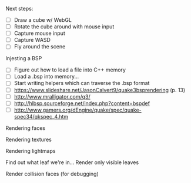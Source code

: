 
Next steps:
 - [ ] Draw a cube w/ WebGL
 - [ ] Rotate the cube around with mouse input
 - [ ] Capture mouse input
 - [ ] Capture WASD
 - [ ] Fly around the scene

Injesting a BSP
 - [ ] Figure out how to load a file into C++ memory
 - [ ] Load a .bsp into memory...
 - [ ] Start writing helpers which can traverse the .bsp format
 - [ ] https://www.slideshare.net/JasonCalvert9/quake3bsprendering (p. 13)
 - [ ] http://www.mralligator.com/q3/
 - [ ] http://hlbsp.sourceforge.net/index.php?content=bspdef
 - [ ] http://www.gamers.org/dEngine/quake/spec/quake-spec34/qkspec_4.htm

Rendering faces

Rendering textures

Rendering lightmaps

Find out what leaf we're in...
Render only visible leaves

Render collision faces (for debugging)

